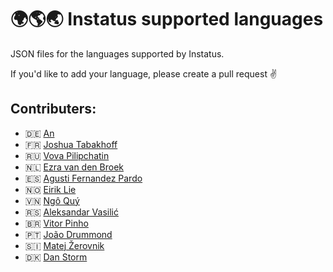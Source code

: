 # 🌍🌎🌏 Instatus supported languages

JSON files for the languages supported by Instatus.

If you'd like to add your language, please create a pull request ✌️

## Contributers:
- 🇩🇪 [An](https://twitter.com/AnTheMaker)
- 🇫🇷 [Joshua Tabakhoff](https://twitter.com/joshtab_)
- 🇷🇺 [Vova Pilipchatin](https://twitter.com/VPilipchatin)
- 🇳🇱 [Ezra van den Broek](https://twitter.com/ezraistaken)
- 🇪🇸 [Agusti Fernandez Pardo](https://github.com/agustif)
- 🇳🇴 [Eirik Lie](https://github.com/eiriklie)
- 🇻🇳 [Ngô Quý](https://github.com/JustHmmmm)
- 🇷🇸 [Aleksandar Vasilić](https://github.com/net-tech)
- 🇧🇷 [Vitor Pinho](https://github.com/vitor-ao)
- 🇵🇹 [João Drummond](https://github.com/jlcd)
- 🇸🇮 [Matej Žerovnik](https://github.com/matejzero)
- 🇩🇰 [Dan Storm](https://github.com/Repox)
